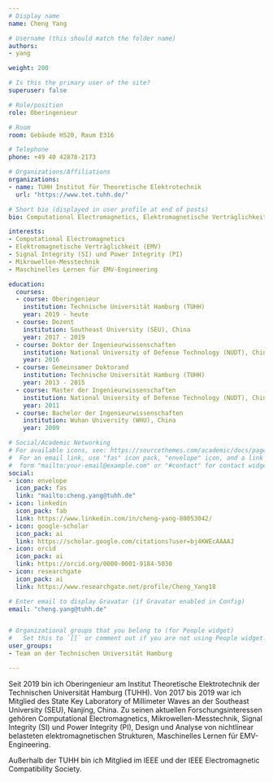 ```yaml
---
# Display name
name: Cheng Yang

# Username (this should match the folder name)
authors:
- yang

weight: 200

# Is this the primary user of the site?
superuser: false

# Role/position
role: Oberingenieur

# Room
room: Gebäude HS20, Raum E316

# Telephone
phone: +49 40 42878-2173

# Organizations/Affiliations
organizations:
- name: TUHH Institut für Theoretische Elektrotechnik
  url: "https://www.tet.tuhh.de/"

# Short bio (displayed in user profile at end of posts)
bio: Computational Electromagnetics, Elektromagnetische Verträglichkeit (EMV), Signal Integrity (SI) und Power Integrity (PI), Mikrowellen-Messtechnik, Maschinelles Lernen für EMV-Engineering

interests:
- Computational Electromagnetics
- Elektromagnetische Verträglichkeit (EMV)
- Signal Integrity (SI) und Power Integrity (PI)
- Mikrowellen-Messtechnik
- Maschinelles Lernen für EMV-Engineering

education:
  courses:
  - course: Oberingenieur 
    institution: Technische Universität Hamburg (TUHH)
    year: 2019 - heute
  - course: Dozent 
    institution: Southeast University (SEU), China
    year: 2017 - 2019
  - course: Doktor der Ingenieurwissenschaften
    institution: National University of Defense Technology (NUDT), China
    year: 2016
  - course: Gemeinsamer Doktorand
    institution: Technische Universität Hamburg (TUHH)
    year: 2013 - 2015
  - course: Master der Ingenieurwissenschaften 
    institution: National University of Defense Technology (NUDT), China
    year: 2011
  - course: Bachelor der Ingenieurwissenschaften 
    institution: Wuhan University (WHU), China
    year: 2009 

# Social/Academic Networking
# For available icons, see: https://sourcethemes.com/academic/docs/page-builder/#icons
#  For an email link, use "fas" icon pack, "envelope" icon, and a link in the
#  form "mailto:your-email@example.com" or "#contact" for contact widget.
social:
- icon: envelope
  icon_pack: fas
  link: "mailto:cheng.yang@tuhh.de"
- icon: linkedin
  icon_pack: fab
  link: https://www.linkedin.com/in/cheng-yang-80053042/
- icon: google-scholar
  icon_pack: ai
  link: https://scholar.google.com/citations?user=bj4KWEcAAAAJ
- icon: orcid
  icon_pack: ai
  link: https://orcid.org/0000-0001-9184-5030
- icon: researchgate
  icon_pack: ai
  link: https://www.researchgate.net/profile/Cheng_Yang18

# Enter email to display Gravatar (if Gravatar enabled in Config)
email: "cheng.yang@tuhh.de"


# Organizational groups that you belong to (for People widget)
#   Set this to `[]` or comment out if you are not using People widget.
user_groups:
- Team an der Technischen Universität Hamburg

---
```


Seit 2019 bin ich Oberingenieur am Institut Theoretische Elektrotechnik der Technischen Universität Hamburg (TUHH). Von 2017 bis 2019 war ich Mitglied des State Key Laboratory of Millimeter Waves an der Southeast University (SEU), Nanjing, China. Zu seinen aktuellen Forschungsinteressen gehören Computational Electromagnetics, Mikrowellen-Messtechnik, Signal Integrity (SI) und Power Integrity (PI), Design und Analyse von nichtlinear belasteten elektromagnetischen Strukturen, Maschinelles Lernen für EMV-Engineering.

Außerhalb der TUHH bin ich Mitglied im IEEE und der IEEE Electromagnetic Compatibility Society.







